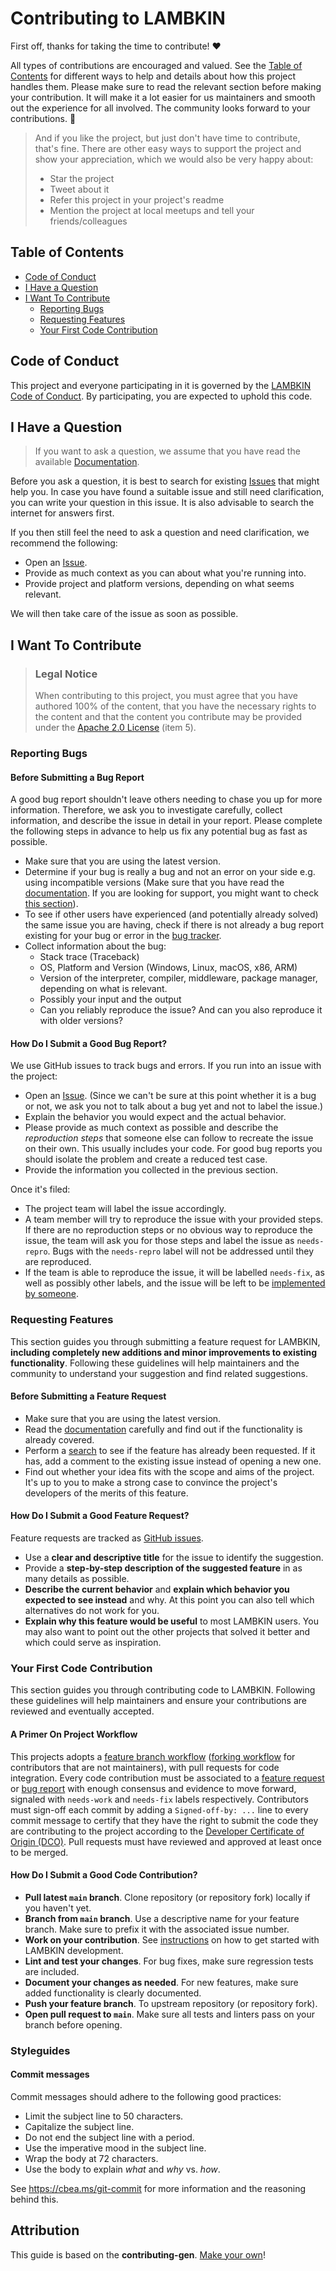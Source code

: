 <!-- omit in toc -->
# Contributing to LAMBKIN

First off, thanks for taking the time to contribute! ❤️

All types of contributions are encouraged and valued. See the [Table of Contents](#table-of-contents) for different ways to help and details about how this project handles them. Please make sure to read the relevant section before making your contribution. It will make it a lot easier for us maintainers and smooth out the experience for all involved. The community looks forward to your contributions. 🎉

> And if you like the project, but just don't have time to contribute, that's fine. There are other easy ways to support the project and show your appreciation, which we would also be very happy about:
> - Star the project
> - Tweet about it
> - Refer this project in your project's readme
> - Mention the project at local meetups and tell your friends/colleagues

<!-- omit in toc -->
## Table of Contents

- [Code of Conduct](#code-of-conduct)
- [I Have a Question](#i-have-a-question)
- [I Want To Contribute](#i-want-to-contribute)
  - [Reporting Bugs](#reporting-bugs)
  - [Requesting Features](#requesting-features)
  - [Your First Code Contribution](#your-first-code-contribution)

## Code of Conduct

This project and everyone participating in it is governed by the [LAMBKIN Code of Conduct](https://github.com/ekumenlabs/lambkin/blob/master/CODE_OF_CONDUCT.md).
By participating, you are expected to uphold this code.


## I Have a Question

> If you want to ask a question, we assume that you have read the available [Documentation](https://github.com/ekumenlabs/lambkin).

Before you ask a question, it is best to search for existing [Issues](https://github.com/ekumenlabs/lambkin/issues) that might help you. In case you have found a suitable issue and still need clarification, you can write your question in this issue. It is also advisable to search the internet for answers first.

If you then still feel the need to ask a question and need clarification, we recommend the following:

- Open an [Issue](https://github.com/ekumenlabs/lambkin/issues/new).
- Provide as much context as you can about what you're running into.
- Provide project and platform versions, depending on what seems relevant.

We will then take care of the issue as soon as possible.

## I Want To Contribute

> ### Legal Notice <!-- omit in toc -->
> When contributing to this project, you must agree that you have authored 100% of the content,
> that you have the necessary rights to the content and that the content you contribute may be
> provided under the [Apache 2.0 License](./LICENSE) (item 5).

### Reporting Bugs

<!-- omit in toc -->
#### Before Submitting a Bug Report

A good bug report shouldn't leave others needing to chase you up for more information. Therefore, we ask you to investigate carefully, collect information, and describe the issue in detail in your report. Please complete the following steps in advance to help us fix any potential bug as fast as possible.

- Make sure that you are using the latest version.
- Determine if your bug is really a bug and not an error on your side e.g. using incompatible versions (Make sure that you have read the [documentation](https://github.com/ekumenlabs/lambkin). If you are looking for support, you might want to check [this section](#i-have-a-question)).
- To see if other users have experienced (and potentially already solved) the same issue you are having, check if there is not already a bug report existing for your bug or error in the [bug tracker](https://github.com/ekumenlabs/lambkin/issues?q=label%3Abug).
- Collect information about the bug:
  - Stack trace (Traceback)
  - OS, Platform and Version (Windows, Linux, macOS, x86, ARM)
  - Version of the interpreter, compiler, middleware, package manager, depending on what is relevant.
  - Possibly your input and the output
  - Can you reliably reproduce the issue? And can you also reproduce it with older versions?

<!-- omit in toc -->
#### How Do I Submit a Good Bug Report?

We use GitHub issues to track bugs and errors. If you run into an issue with the project:

- Open an [Issue](https://github.com/ekumenlabs/lambkin/issues/new). (Since we can't be sure at this point whether it is a bug or not, we ask you not to talk about a bug yet and not to label the issue.)
- Explain the behavior you would expect and the actual behavior.
- Please provide as much context as possible and describe the *reproduction steps* that someone else can follow to recreate the issue on their own. This usually includes your code. For good bug reports you should isolate the problem and create a reduced test case.
- Provide the information you collected in the previous section.

Once it's filed:

- The project team will label the issue accordingly.
- A team member will try to reproduce the issue with your provided steps. If there are no reproduction steps or no obvious way to reproduce the issue, the team will ask you for those steps and label the issue as `needs-repro`. Bugs with the `needs-repro` label will not be addressed until they are reproduced.
- If the team is able to reproduce the issue, it will be labelled `needs-fix`, as well as possibly other labels, and the issue will be left to be [implemented by someone](#your-first-code-contribution).

### Requesting Features

This section guides you through submitting a feature request for LAMBKIN, **including completely new additions and minor improvements to existing functionality**. Following these guidelines will help maintainers and the community to understand your suggestion and find related suggestions.

<!-- omit in toc -->
#### Before Submitting a Feature Request

- Make sure that you are using the latest version.
- Read the [documentation](https://github.com/ekumenlabs/lambkin) carefully and find out if the functionality is already covered.
- Perform a [search](https://github.com/ekumenlabs/lambkin/issues) to see if the feature has already been requested. If it has, add a comment to the existing issue instead of opening a new one.
- Find out whether your idea fits with the scope and aims of the project. It's up to you to make a strong case to convince the project's developers of the merits of this feature.

<!-- omit in toc -->
#### How Do I Submit a Good Feature Request?

Feature requests are tracked as [GitHub issues](https://github.com/ekumenlabs/lambkin/issues).

- Use a **clear and descriptive title** for the issue to identify the suggestion.
- Provide a **step-by-step description of the suggested feature** in as many details as possible.
- **Describe the current behavior** and **explain which behavior you expected to see instead** and why. At this point you can also tell which alternatives do not work for you.
- **Explain why this feature would be useful** to most LAMBKIN users. You may also want to point out the other projects that solved it better and which could serve as inspiration.

### Your First Code Contribution

This section guides you through contributing code to LAMBKIN. Following these guidelines will help maintainers and ensure your contributions are reviewed and eventually accepted.

#### A Primer On Project Workflow

This projects adopts a [feature branch workflow](https://about.gitlab.com/topics/version-control/what-is-git-workflow/#feature-branching-git-workflow) ([forking workflow](https://about.gitlab.com/topics/version-control/what-is-git-workflow/#forking-git-workflow) for contributors that are not maintainers), with pull requests for code integration. Every code contribution must be associated to a [feature request](#requesting-features) or [bug report](#reporting-bugs) with enough consensus and evidence to move forward, signaled with `needs-work` and `needs-fix` labels respectively. Contributors must sign-off each commit by adding a `Signed-off-by: ...` line to every commit message to certify that they have the right to submit the code they are contributing to the project according to the [Developer Certificate of Origin (DCO)](https://developercertificate.org/). Pull requests must have reviewed and approved at least once to be merged.

#### How Do I Submit a Good Code Contribution?

- **Pull latest `main` branch**. Clone repository (or repository fork) locally if you haven't yet.
- **Branch from `main` branch**. Use a descriptive name for your feature branch. Make sure to prefix it with the associated issue number.
- **Work on your contribution**. See [instructions](docs/getting-started.md) on how to get started with LAMBKIN development.
- **Lint and test your changes**. For bug fixes, make sure regression tests are included.
- **Document your changes as needed**. For new features, make sure added functionality is clearly documented.
- **Push your feature branch**. To upstream repository (or repository fork).
- **Open pull request to `main`**. Make sure all tests and linters pass on your branch before opening.

<!-- omit in toc -->
### Styleguides

<!-- omit in toc -->
#### Commit messages

Commit messages should adhere to the following good practices:

- Limit the subject line to 50 characters.
- Capitalize the subject line.
- Do not end the subject line with a period.
- Use the imperative mood in the subject line.
- Wrap the body at 72 characters.
- Use the body to explain _what_ and _why_ vs. _how_.

See https://cbea.ms/git-commit for more information and the reasoning behind this.

<!-- omit in toc -->
## Attribution
This guide is based on the **contributing-gen**. [Make your own](https://github.com/bttger/contributing-gen)!
